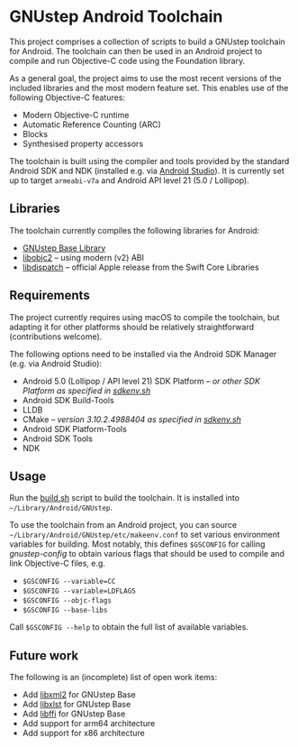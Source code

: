 # GNUstep Android Toolchain

This project comprises a collection of scripts to build a GNUstep toolchain for Android. The toolchain can then be used in an Android project to compile and run Objective-C code using the Foundation library.

As a general goal, the project aims to use the most recent versions of the included libraries and the most modern feature set. This enables use of the following Objective-C features:

* Modern Objective-C runtime
* Automatic Reference Counting (ARC)
* Blocks
* Synthesised property accessors

The toolchain is built using the compiler and tools provided by the standard Android SDK and NDK (installed e.g. via [Android Studio](https://developer.android.com/studio)). It is currently set up to target `armeabi-v7a` and Android API level 21 (5.0 / Lollipop).

## Libraries

The toolchain currently compiles the following libraries for Android:

* [GNUstep Base Library](https://github.com/gnustep/libs-base)
* [libobjc2](https://github.com/gnustep/libobjc2) – using modern (v2) ABI
* [libdispatch](https://github.com/apple/swift-corelibs-libdispatch) – official Apple release from the Swift Core Libraries

## Requirements

The project currently requires using macOS to compile the toolchain, but adapting it for other platforms should be relatively straightforward (contributions welcome).

The following options need to be installed via the Android SDK Manager (e.g. via Android Studio):

* Android 5.0 (Lollipop / API level 21) SDK Platform _– or other SDK Platform as specified in [sdkenv.sh](env/sdkenv.sh)_
* Android SDK Build-Tools
* LLDB
* CMake _– version 3.10.2.4988404 as specified in [sdkenv.sh](env/sdkenv.sh)_
* Android SDK Platform-Tools
* Android SDK Tools
* NDK

## Usage

Run the [build.sh](build.sh) script to build the toolchain. It is installed into `~/Library/Android/GNUstep`.

To use the toolchain from an Android project, you can source `~/Library/Android/GNUstep/etc/makeenv.conf` to set various environment variables for building. Most notably, this defines `$GSCONFIG` for calling _gnustep-config_ to obtain various flags that should be used to compile and link Objective-C files, e.g.

* `$GSCONFIG --variable=CC`
* `$GSCONFIG --variable=LDFLAGS`
* `$GSCONFIG --objc-flags` 
* `$GSCONFIG --base-libs`

Call `$GSCONFIG --help` to obtain the full list of available variables.

## Future work

The following is an (incomplete) list of open work items:

* Add [libxml2](https://github.com/GNOME/libxml2) for GNUstep Base
* Add [libxlst](https://github.com/GNOME/libxslt) for GNUstep Base
* Add [libffi](https://github.com/libffi/libffi) for GNUstep Base
* Add support for arm64 architecture
* Add support for x86 architecture
